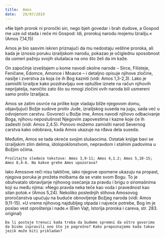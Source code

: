 ```yaml
---
title:  Amos
date:   29/07/2019
---
```


»Ne bjeh prorok ni proročki sin, nego bjeh govedar i brah dudove, a Gospod me uze od stada i reče mi Gospod: Idi, prorokuj narodu mojemu Izrailju.« (Amos 7,14,15)

Amos je bio sasvim iskren priznajući da mu nedostaju veštine proroka, ali kada je iznosio poruku izrailjskom narodu, pokazao je očiglednu sposobnost da usmeri pažnju svojih slušalaca na ono što želi da im kaže.

On započinje izveštajem u kome navodi okolne narode – Sirce, Filisteje, Feničane, Edomce, Amonce i Moavce – i detaljno opisuje njihove zločine, nasilje i zverstva za koja će ih Bog kazniti (vidi: Amos 1,3-2,3). Lako je zamisliti Izrailjce kako pozdravljaju ove optužbe iznete na račun njihovih neprijatelja, naročito zato što su mnogi zločini ovih naroda bili usmereni samo protiv Izrailjaca.

Amos se zatim osvrće na prilike koje vladaju bliže njegovom domu, objavljujući Božje sudove protiv Jude, izrailjskog suseda na jugu, sada već u odvojenom carstvu. Govoreći u Božje ime, Amos navodi njihovo odbacivanje Boga, njihovu neposlušnost Njegovim zapove­stima i kazne koje će ih zadesiti (vidi: Amos 2,4.5). Ponovo možemo zamisliti narod Severnog carstva kako odobrava, kada Amos ukazuje na rđava dela suseda.

Međutim, Amos se tada okreće svojim slušaocima. Ostatak knjige bavi se izrailjskim zlim delima, idolopoklonstvom, nepravdom i stalnim padovima u Božjim očima.

`Pročitajte sledeće tekstove: Amos 3,9-11; Amos 4,1.2; Amos 5,10-15; Amos 8,4-6. Na kakve grehe Amos upozorava?`

Iako Amosove reči nisu taktične, iako njegove opomene ukazuju na propast, njegova poruka je prožeta molbama da se vrate svom Bogu. To je obuhvatalo obnavljanje njihovog osećanja za pravdu i brigu o siromašnima koji su među njima: »Nego pravda neka teče kao voda i pravednost kao silan potok.« (Amos 5,24). Nekoliko poslednjih stihova Amosovog proročanstva upućuju na buduće obnovljenje Božjeg naroda (vidi: Amos 9,11-15). »U vreme njihovog najdubljeg otpada i najveće potrebe, Bog im je poslao vest oproštenja i nade.« (Elen Vajt, Istorija proroka i careva, str. 283. original)

`Da li postoje trenuci kada treba da budemo spremni da oštro govorimo da bismo ispravili ono što je pogrešno? Kako prepoznajemo kada takav jezik može biti prikladan?`
